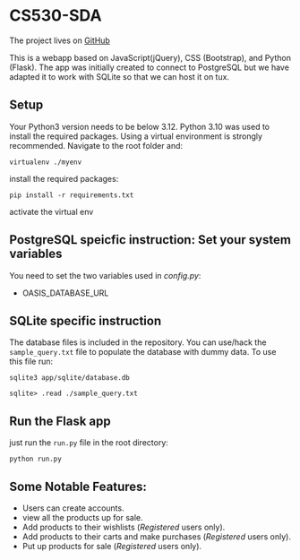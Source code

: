 # CS530-SDA
The project lives on [GitHub](https://github.com/AmiraliSajadi/CS530-SDA/)

This is a webapp based on JavaScript(jQuery), CSS (Bootstrap), and Python (Flask). The app was initially created to connect to PostgreSQL but we have adapted it to work with SQLite so that we can host it on tux.

## Setup
Your Python3 version needs to be below 3.12. Python 3.10 was used to install the required packages. Using a virtual environment is strongly recommended. Navigate to the root folder and:
```
virtualenv ./myenv
```

install the required packages:

```
pip install -r requirements.txt
```

activate the virtual env

## PostgreSQL speicfic instruction: Set your system variables
You need to set the two variables used in *config.py*:
- OASIS_DATABASE_URL

## SQLite specific instruction
The database files is included in the repository. You can use/hack the `sample_query.txt` file to populate the database with dummy data. To use this file run:
```
sqlite3 app/sqlite/database.db

sqlite> .read ./sample_query.txt
```

## Run the Flask app
just run the `run.py` file in the root directory:

```
python run.py
```

## Some Notable Features:
- Users can create accounts.
- view all the products up for sale.
- Add products to their wishlists (*Registered* users only).
- Add products to their carts and make purchases (*Registered* users only).
- Put up products for sale (*Registered* users only).